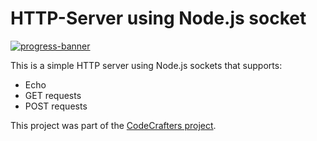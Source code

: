 
# HTTP-Server using Node.js socket

[![progress-banner](https://backend.codecrafters.io/progress/http-server/06c12e09-6f88-4567-9d6c-30c0dd042df8)](https://app.codecrafters.io/users/omarihab99?r=2qF)

This is a simple HTTP server using Node.js sockets that supports:

- Echo
- GET requests
- POST requests

This project was part of the [CodeCrafters project](https://app.codecrafters.io/courses/http-server/introduction).
